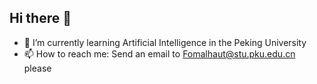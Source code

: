 ## Hi there 👋

- 🌱 I’m currently learning Artificial Intelligence in the Peking University
- 📫 How to reach me: Send an email to Fomalhaut@stu.pku.edu.cn please
